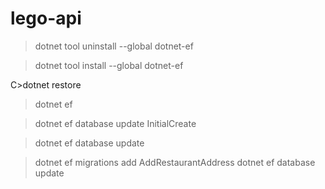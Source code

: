 # lego-api


>dotnet tool uninstall --global dotnet-ef

>dotnet tool install --global dotnet-ef 

C>dotnet restore
 
>dotnet ef

>dotnet ef database update InitialCreate

>dotnet ef database update

>dotnet ef migrations add AddRestaurantAddress
>dotnet ef database update
